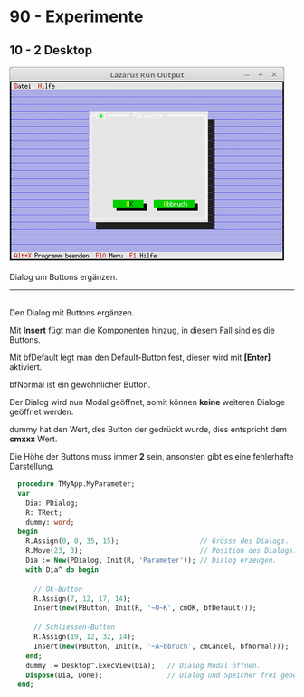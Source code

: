 # 90 - Experimente
## 10 - 2 Desktop

<img src="image.png" alt="Selfhtml"><br><br>
Dialog um Buttons ergänzen.

<hr><br>
Den Dialog mit Buttons ergänzen.

Mit <b>Insert</b> fügt man die Komponenten hinzug, in diesem Fall sind es die Buttons.

Mit bfDefault legt man den Default-Button fest, dieser wird mit <b>[Enter]</b> aktiviert.

bfNormal ist ein gewöhnlicher Button.

Der Dialog wird nun Modal geöffnet, somit können <b>keine</b> weiteren Dialoge geöffnet werden.

dummy hat den Wert, des Button der gedrückt wurde, dies entspricht dem <b>cmxxx</b> Wert.

Die Höhe der Buttons muss immer <b>2</b> sein, ansonsten gibt es eine fehlerhafte Darstellung.


```pascal
  procedure TMyApp.MyParameter;
  var
    Dia: PDialog;
    R: TRect;
    dummy: word;
  begin
    R.Assign(0, 0, 35, 15);                    // Grösse des Dialogs.
    R.Move(23, 3);                             // Position des Dialogs.
    Dia := New(PDialog, Init(R, 'Parameter')); // Dialog erzeugen.
    with Dia^ do begin

      // Ok-Button
      R.Assign(7, 12, 17, 14);
      Insert(new(PButton, Init(R, '~O~K', cmOK, bfDefault)));

      // Schliessen-Button
      R.Assign(19, 12, 32, 14);
      Insert(new(PButton, Init(R, '~A~bbruch', cmCancel, bfNormal)));
    end;
    dummy := Desktop^.ExecView(Dia);   // Dialog Modal öffnen.
    Dispose(Dia, Done);                // Dialog und Speicher frei geben.
  end;
```


